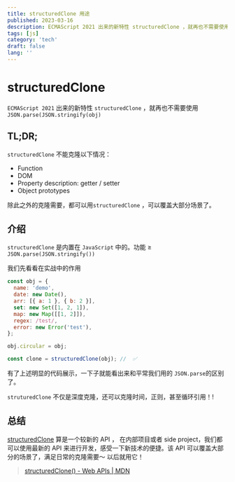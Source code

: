 ```yaml
---
title: structuredClone 用途
published: 2023-03-16
description: ECMAScript 2021 出来的新特性 structuredClone ，就再也不需要使用 JSON.parse(JSON.stringify(obj))
tags: [js]
category: 'tech'
draft: false
lang: ''
---
```


# structuredClone

`ECMAScript 2021` 出来的新特性 `structuredClone` ，就再也不需要使用`JSON.parse(JSON.stringify(obj)`

## TL;DR;

`structuredClone` 不能克隆以下情况：

- Function
- DOM
- Property description: getter / setter
- Object prototypes

除此之外的克隆需要，都可以用`structuredClone` ，可以覆盖大部分场景了。

## 介绍

`structuredClone` 是内置在 `JavaScript` 中的。功能 ≥ `JSON.parse(JSON.stringify())`

我们先看看在实战中的作用

```jsx
const obj = {
  name: 'demo',
  date: new Date(),
  arr: [{ a: 1 }, { b: 2 }],
  set: new Set([1, 2, 1]),
  map: new Map([[1, 2]]),
  regex: /test/,
  error: new Error('test'),
};

obj.circular = obj;

const clone = structuredClone(obj); //  ✅
```

有了上述明显的代码展示，一下子就能看出来和平常我们用的 `JSON.parse`的区别了。

`struturedClone` 不仅是深度克隆，还可以克隆时间，正则，甚至循环引用！!

## 总结

[structuredClone](https://caniuse.com/?search=structuredClone) 算是一个较新的 API ， 在内部项目或者 side project，我们都可以使用最新的 API 来进行开发，感受一下新技术的便捷。该 API 可以覆盖大部分的场景了，满足日常的克隆需要～ 以后就用它！

> [structuredClone() - Web APIs | MDN](https://developer.mozilla.org/en-US/docs/Web/API/structuredClone)
